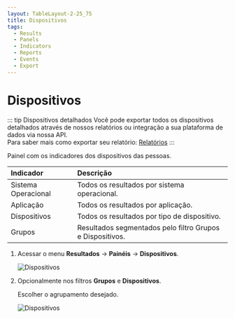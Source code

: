 ```yaml
---
layout: TableLayout-2-25_75
title: Dispositivos
tags:
  - Results
  - Panels
  - Indicators
  - Reports
  - Events
  - Export
---
```


# Dispositivos

::: tip Dispositivos detalhados
Você pode exportar todos os dispositivos detalhados através de nossos relatórios ou integração a sua plataforma de dados via nossa API.<br>
Para saber mais como exportar seu relatório: [Relatórios](../reports/global)
:::

Painel com os indicadores dos dispositivos das pessoas.

| Indicador           | Descrição                                                 |
| :------------------ | :-------------------------------------------------------- |
| Sistema Operacional | Todos os resultados por sistema operacional.              |
| Aplicação           | Todos os resultados por aplicação.                        |
| Dispositivos        | Todos os resultados por tipo de dispositivo.              |
| Grupos              | Resultados segmentados pelo filtro Grupos e Dispositivos. |

1. Acessar o menu **Resultados** -> **Painéis** -> **Dispositivos**.

   ![Dispositivos](https://cdn.phishx.io/phishx-docs/images/phishx_results_dashboards_devices_01.webp)

2. Opcionalmente nos filtros **Grupos** e **Dispositivos**.

   Escolher o agrupamento desejado.

   ![Dispositivos](https://cdn.phishx.io/phishx-docs/images/phishx_results_dashboards_devices_02.webp)

